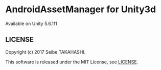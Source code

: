 # AndroidAssetManager for Unity3d

Available on Unity 5.6.1f1

## LICENSE
Copyright (c) 2017 Seibe TAKAHASHI.

This software is released under the MIT License, see [LICENSE](LICENSE).
